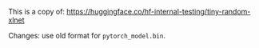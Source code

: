 This is a copy of: https://huggingface.co/hf-internal-testing/tiny-random-xlnet

Changes: use old format for `pytorch_model.bin`.
